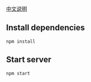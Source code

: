 

[中文说明](README2.md)

## Install dependencies

```
npm install
```

## Start server

```
npm start
```


 